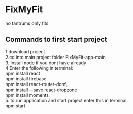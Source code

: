 # FixMyFit
no tantrums only fits
## Commands to first start project
1.download project\
2.cd into main project folder FixMyFit-app-main\
3. install node if you dont have already\
4 Enter the following in terminal:\
  npm install react\
  npm install firebase\
  npm install react-router-dom\  
  npm install --save react-dropzone\
  npm install moments\
5. to run application and start project enter this in terminal:\
  npm start
 

